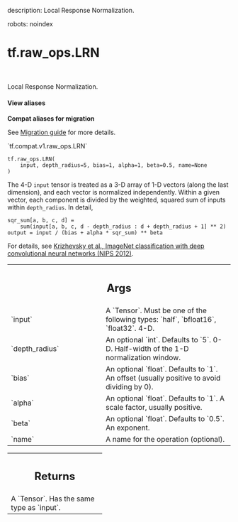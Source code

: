 description: Local Response Normalization.

robots: noindex

# tf.raw_ops.LRN

<!-- Insert buttons and diff -->

<table class="tfo-notebook-buttons tfo-api nocontent" align="left">

</table>



Local Response Normalization.

<section class="expandable">
  <h4 class="showalways">View aliases</h4>
  <p>
<b>Compat aliases for migration</b>
<p>See
<a href="https://www.tensorflow.org/guide/migrate">Migration guide</a> for
more details.</p>
<p>`tf.compat.v1.raw_ops.LRN`</p>
</p>
</section>

<pre class="devsite-click-to-copy prettyprint lang-py tfo-signature-link">
<code>tf.raw_ops.LRN(
    input, depth_radius=5, bias=1, alpha=1, beta=0.5, name=None
)
</code></pre>



<!-- Placeholder for "Used in" -->

The 4-D `input` tensor is treated as a 3-D array of 1-D vectors (along the last
dimension), and each vector is normalized independently.  Within a given vector,
each component is divided by the weighted, squared sum of inputs within
`depth_radius`.  In detail,

    sqr_sum[a, b, c, d] =
        sum(input[a, b, c, d - depth_radius : d + depth_radius + 1] ** 2)
    output = input / (bias + alpha * sqr_sum) ** beta

For details, see [Krizhevsky et al., ImageNet classification with deep
convolutional neural networks (NIPS 2012)](http://papers.nips.cc/paper/4824-imagenet-classification-with-deep-convolutional-neural-networks).

<!-- Tabular view -->
 <table class="responsive fixed orange">
<colgroup><col width="214px"><col></colgroup>
<tr><th colspan="2"><h2 class="add-link">Args</h2></th></tr>

<tr>
<td>
`input`
</td>
<td>
A `Tensor`. Must be one of the following types: `half`, `bfloat16`, `float32`.
4-D.
</td>
</tr><tr>
<td>
`depth_radius`
</td>
<td>
An optional `int`. Defaults to `5`.
0-D.  Half-width of the 1-D normalization window.
</td>
</tr><tr>
<td>
`bias`
</td>
<td>
An optional `float`. Defaults to `1`.
An offset (usually positive to avoid dividing by 0).
</td>
</tr><tr>
<td>
`alpha`
</td>
<td>
An optional `float`. Defaults to `1`.
A scale factor, usually positive.
</td>
</tr><tr>
<td>
`beta`
</td>
<td>
An optional `float`. Defaults to `0.5`. An exponent.
</td>
</tr><tr>
<td>
`name`
</td>
<td>
A name for the operation (optional).
</td>
</tr>
</table>



<!-- Tabular view -->
 <table class="responsive fixed orange">
<colgroup><col width="214px"><col></colgroup>
<tr><th colspan="2"><h2 class="add-link">Returns</h2></th></tr>
<tr class="alt">
<td colspan="2">
A `Tensor`. Has the same type as `input`.
</td>
</tr>

</table>


